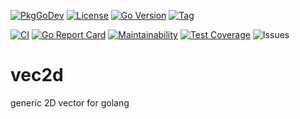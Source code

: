 [![PkgGoDev](https://pkg.go.dev/badge/github.com/s0rg/vec2d)](https://pkg.go.dev/github.com/s0rg/vec2d)
[![License](https://img.shields.io/github/license/s0rg/vec2d)](https://github.com/s0rg/vec2d/blob/master/LICENSE)
[![Go Version](https://img.shields.io/github/go-mod/go-version/s0rg/vec2d)](go.mod)
[![Tag](https://img.shields.io/github/v/tag/s0rg/vec2d?sort=semver)](https://github.com/s0rg/vec2d/tags)

[![CI](https://github.com/s0rg/vec2d/workflows/ci/badge.svg)](https://github.com/s0rg/vec2d/actions?query=workflow%3Aci)
[![Go Report Card](https://goreportcard.com/badge/github.com/s0rg/vec2d)](https://goreportcard.com/report/github.com/s0rg/vec2d)
[![Maintainability](https://api.codeclimate.com/v1/badges/e1a581d2250a2db9c0c3/maintainability)](https://codeclimate.com/github/s0rg/vec2d/maintainability)
[![Test Coverage](https://api.codeclimate.com/v1/badges/e1a581d2250a2db9c0c3/test_coverage)](https://codeclimate.com/github/s0rg/vec2d/test_coverage)
![Issues](https://img.shields.io/github/issues/s0rg/vec2d)

# vec2d

generic 2D vector for golang
